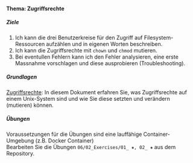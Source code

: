 #### Thema: Zugriffsrechte 

##### Ziele
1. Ich kann die drei Benutzerkreise für den Zugriff auf Filesystem-Ressourcen aufzählen und in eigenen Worten beschreiben.
2. Ich kann die Zugriffsrechte mit <code>chown</code> und <code>chmod</code> mutieren.
3. Bei eventullen Fehlern kann ich den Fehler analysieren, eine erste Massnahme vorschlagen und diese ausprobieren (Troubleshooting).

##### Grundlagen
[Zugriffsrechte](./content.php?top=1&file=themen/06/th_access-rights.md): In diesem Dokument erfahren Sie, was Zugriffsrechte auf einem Unix-System sind und wie Sie diese setzten und verändern (mutieren) können.

##### Übungen
Voraussetzungen für die Übungen sind eine lauffähige Container-Umgebung (z.B. Docker Container)<br/>
Bearbeiten Sie die Übungen <code>06/02_Exercises/01&#818; &#8277;, 02&#818; &#8277;</code> aus dem Repository.
